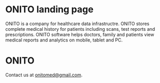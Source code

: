 # ONITO landing page

ONITO is a company for healthcare data infrastructre. ONITO stores complete medical history for patients including scans, test reports and prescriptions. ONITO software helps doctors, family and patients view medical reports and analytics on mobile, tablet and PC.

# ONITO

Contact us at onitomed@gmail.com.
